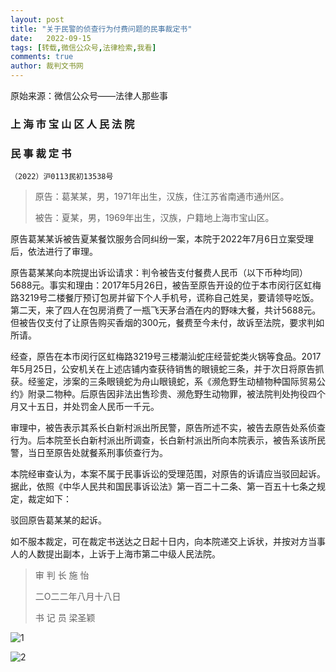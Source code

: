 ```yaml
---
layout: post
title: "关于民警的侦查行为付费问题的民事裁定书"
date:   2022-09-15
tags: [转载,微信公众号,法律检索,我看]
comments: true
author: 裁判文书网
---
```


原始来源：微信公众号——法律人那些事

### 上 海 市 宝 山 区 人 民 法 院

### 民 事 裁 定 书
`（2022）沪0113民初13538号`

>原告：葛某某，男，1971年出生，汉族，住江苏省南通市通州区。
>
>被告：夏某，男，1969年出生，汉族，户籍地上海市宝山区。

原告葛某某诉被告夏某餐饮服务合同纠纷一案，本院于2022年7月6日立案受理后，依法进行了审理。

原告葛某某向本院提出诉讼请求：判令被告支付餐费人民币（以下币种均同）5688元。事实和理由：2017年5月26日，被告至原告开设的位于本市闵行区虹梅路3219号二楼餐厅预订包房并留下个人手机号，谎称自己姓吴，要请领导吃饭。第二天，来了四人在包房消费了一瓶飞天茅台酒在内的野味大餐，共计5688元。但被告仅支付了让原告购买香烟的300元，餐费至今未付，故诉至法院，要求判如所请。

经查，原告在本市闵行区虹梅路3219号三楼潮汕蛇庄经营蛇类火锅等食品。2017年5月25日，公安机关在上述店铺内查获待销售的眼镜蛇三条，并于次日将原告抓获。经鉴定，涉案的三条眼镜蛇为舟山眼镜蛇，系《濒危野生动植物种国际贸易公约》附录二物种。后原告因非法出售珍贵、濒危野生动物罪，被法院判处拘役四个月又十五日，并处罚金人民币一千元。

审理中，被告表示其系长白新村派出所民警，原告所述不实，被告去原告处系侦查行为。后本院至长白新村派出所调查，长白新村派出所向本院表示，被告系该所民警，当日至原告处就餐系刑事侦查行为。

本院经审查认为，本案不属于民事诉讼的受理范围，对原告的诉请应当驳回起诉。据此，依照《中华人民共和国民事诉讼法》第一百二十二条、第一百五十七条之规定，裁定如下：

驳回原告葛某某的起诉。

如不服本裁定，可在裁定书送达之日起十日内，向本院递交上诉状，并按对方当事人的人数提出副本，上诉于上海市第二中级人民法院。

>审  判  长   施  怡
>
>二O二二年八月十八日
>
>书   记   员  梁圣颖

![1](https://raw.staticdn.net/hanlinniao/hanlinniao.github.io/master/images/%E5%85%B3%E4%BA%8E%E6%B0%91%E8%AD%A6%E7%9A%84%E4%BE%A6%E6%9F%A5%E8%A1%8C%E4%B8%BA%E4%BB%98%E8%B4%B9%E9%97%AE%E9%A2%98%E7%9A%84%E6%B0%91%E4%BA%8B%E8%A3%81%E5%AE%9A%E4%B9%A6/1.jfif)

![2](https://raw.staticdn.net/hanlinniao/hanlinniao.github.io/master/images/%E5%85%B3%E4%BA%8E%E6%B0%91%E8%AD%A6%E7%9A%84%E4%BE%A6%E6%9F%A5%E8%A1%8C%E4%B8%BA%E4%BB%98%E8%B4%B9%E9%97%AE%E9%A2%98%E7%9A%84%E6%B0%91%E4%BA%8B%E8%A3%81%E5%AE%9A%E4%B9%A6/2.jfif)
